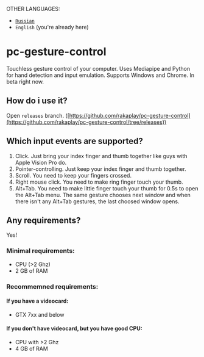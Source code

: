 OTHER LANGUAGES:
- [`Russian`](https://github.com/rakaplay/pc-gesture-control/blob/main/README_RU.MD)
- `English` (you're already here) 
# pc-gesture-control
 Touchless gesture control of your computer. Uses Mediapipe and Python for hand detection and input emulation. Supports Windows and Chrome. In beta right now.
## How do i use it?
Open `releases` branch. ([https://github.com/rakaplay/pc-gesture-control](https://github.com/rakaplay/pc-gesture-control/tree/releases))
## Which input events are supported?
1. Click. Just bring your index finger and thumb together like guys with Apple Vision Pro do.
2. Pointer-controlling. Just keep your index finger and thumb together.
3. Scroll. You need to keep your fingers crossed.
4. Right mouse click. You need to make ring finger touch your thumb.
5. Alt+Tab. You need to make little finger touch your thumb for 0.5s to open the Alt+Tab menu. The same gesture chooses next window and when there isn't any Alt+Tab gestures, the last choosed window opens.
## Any requirements?
Yes!
### Minimal requirements:
-  CPU (>2 Ghz)
-  2 GB of RAM
### Recommemned requirements:
#### If you have a videocard:
-  GTX 7xx and below
#### If you don't have videocard, but you have good CPU:
-  CPU with >2 Ghz
-  4 GB of RAM
